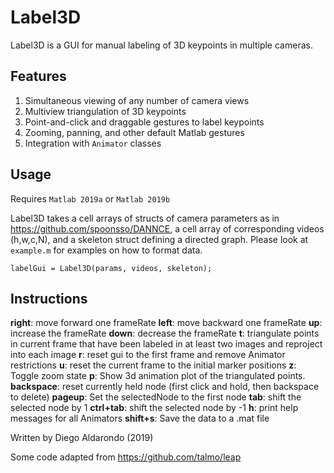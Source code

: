# Label3D

Label3D is a GUI for manual labeling of 3D keypoints in multiple cameras.

## Features
1. Simultaneous viewing of any number of camera views
2. Multiview triangulation of 3D keypoints
3. Point-and-click and draggable gestures to label keypoints
4. Zooming, panning, and other default Matlab gestures
5. Integration with `Animator` classes


## Usage
Requires `Matlab 2019a` or `Matlab 2019b`

Label3D takes a cell arrays of structs of camera parameters as in
https://github.com/spoonsso/DANNCE, a cell array of corresponding videos (h,w,c,N),
and a skeleton struct defining a directed graph. Please look at `example.m`
for examples on how to format data.

```
labelGui = Label3D(params, videos, skeleton);
```

## Instructions
**right**: move forward one frameRate
**left**: move backward one frameRate
**up**: increase the frameRate
**down**: decrease the frameRate
**t**: triangulate points in current frame that have been labeled in at least two images and reproject into each image
**r**: reset gui to the first frame and remove Animator restrictions
**u**: reset the current frame to the initial marker positions
**z**: Toggle zoom state
**p**: Show 3d animation plot of the triangulated points.
**backspace**: reset currently held node (first click and hold, then backspace to delete)
**pageup**: Set the selectedNode to the first node
**tab**: shift the selected node by 1
**ctrl+tab**: shift the selected node by -1
**h**: print help messages for all Animators
**shift+s**: Save the data to a .mat file

Written by Diego Aldarondo (2019)

Some code adapted from https://github.com/talmo/leap
